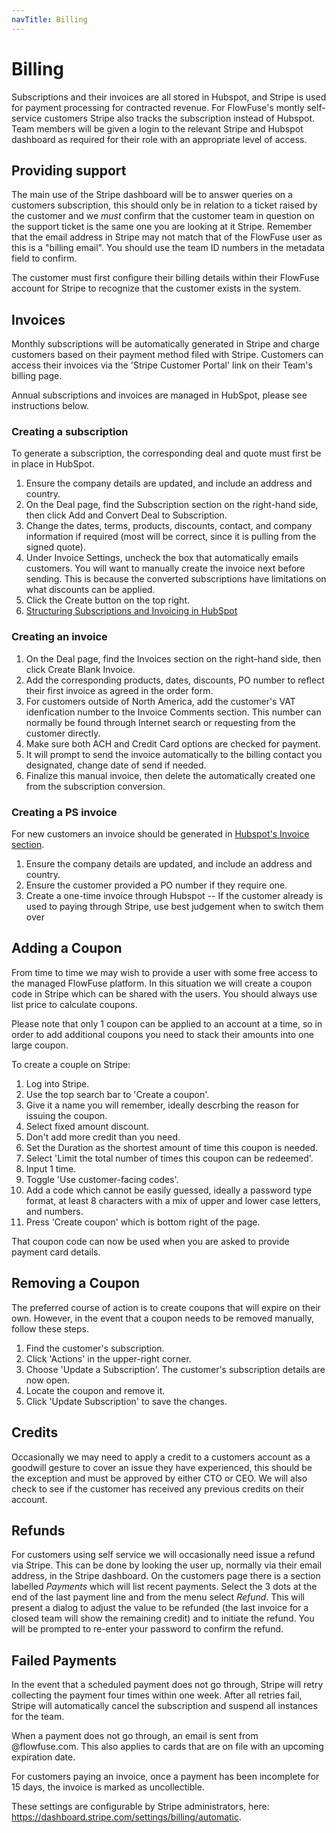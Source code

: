 ```yaml
---
navTitle: Billing
---
```


# Billing

Subscriptions and their invoices are all stored in Hubspot, and Stripe is used for payment processing for contracted
revenue. For FlowFuse's montly self-service customers Stripe also tracks the subscription instead of Hubspot.
Team members will be given a login to the relevant Stripe and Hubspot dashboard as required for
their role with an appropriate level of access.

## Providing support

The main use of the Stripe dashboard will be to answer queries on a customers subscription, this should only be in relation to a ticket raised by the customer and we *must* confirm that the customer team in question on the support ticket is the same one you are looking at it Stripe. Remember that the email address in Stripe may not match that of the FlowFuse user as this is a "billing email". You should use the team ID numbers in the metadata field to confirm.

The customer must first configure their billing details within their FlowFuse account for Stripe to recognize that the customer exists in the system.

## Invoices

Monthly subscriptions will be automatically generated in Stripe 
and charge customers based on their payment method filed with Stripe. Customers can access their invoices via the 'Stripe Customer Portal' link on their Team's billing page.

Annual subscriptions and invoices are managed in HubSpot, please see instructions below.

### Creating a subscription

To generate a subscription, the corresponding deal and quote must first be in place in HubSpot.

1. Ensure the company details are updated, and include an address and country.
1. On the Deal page, find the Subscription section on the right-hand side, then click Add and Convert Deal to Subscription.
1. Change the dates, terms, products, discounts, contact, and company information if required (most will be correct, since it is pulling from the signed quote).
1. Under Invoice Settings, uncheck the box that automatically emails customers. You will want to manually create the invoice next before sending. This is because the converted subscriptions have limitations on what discounts can be applied.
1. Click the Create button on the top right.
2. [Structuring Subscriptions and Invoicing in HubSpot](https://docs.google.com/document/d/1UtRYUv7Wjb7CjON4DnNgv-nD-Gt4Bytymgtv1y9eLWY/edit?usp=sharing)

### Creating an invoice

1. On the Deal page, find the Invoices section on the right-hand side, then click Create Blank Invoice.
1. Add the corresponding products, dates, discounts, PO number to reflect their first invoice as agreed in the order form.
1. For customers outside of North America, add the customer's VAT idenfication number to the Invoice Comments section. This number can normally be found through Internet search or requesting from the customer directly. 
1. Make sure both ACH and Credit Card options are checked for payment.
1. It will prompt to send the invoice automatically to the billing contact you designated, change date of send if needed.
1. Finalize this manual invoice, then delete the automatically created one from the subscription conversion.

### Creating a PS invoice

For new customers an invoice should be generated in [Hubspot's Invoice section](https://app-eu1.hubspot.com/contacts/26586079/objects/0-53/views/all/list).

1. Ensure the company details are updated, and include an address and country.
2. Ensure the customer provided a PO number if they require one.
3. Create a one-time invoice through Hubspot -- If the customer already is used to paying through Stripe, use best judgement when to switch them over

## Adding a Coupon

From time to time we may wish to provide a user with some free access to 
the managed FlowFuse platform. In this situation we will create a coupon code
in Stripe which can be shared with the users. You should always use list price to calculate coupons.

Please note that only 1 coupon can be applied to an account at a time, so in order to add additional coupons you need to stack their amounts into one large coupon.

To create a couple on Stripe:

1. Log into Stripe.
2. Use the top search bar to 'Create a coupon'. 
3. Give it a name you will remember, ideally descrbing the reason for issuing the coupon.
4. Select fixed amount discount.
5. Don't add more credit than you need.
6. Set the Duration as the shortest amount of time this coupon is needed.
7. Select 'Limit the total number of times this coupon can be redeemed'.
8. Input 1 time.
9. Toggle 'Use customer-facing codes'.
10. Add a code which cannot be easily guessed, ideally a password type format, at least 8 characters with a mix of upper and lower case letters, and numbers.
11. Press 'Create coupon' which is bottom right of the page.

That coupon code can now be used when you are asked to provide payment card details.

## Removing a Coupon

The preferred course of action is to create coupons that will expire on their own. However, in the event that a coupon needs to be removed manually, follow these steps.

1. Find the customer's subscription.
2. Click 'Actions' in the upper-right corner.
3. Choose 'Update a Subscription'. The customer's subscription details are now open.
4. Locate the coupon and remove it.
5. Click 'Update Subscription' to save the changes.

## Credits

Occasionally we may need to apply a credit to a customers account as a goodwill gesture to cover an issue they have experienced, this should be the exception and must be approved by either CTO or CEO. We will also check to see if the customer has received any previous credits on their account.

## Refunds

For customers using self service we will occasionally need issue a refund via Stripe. This can be done by looking the user up, normally via their email address, in the Stripe dashboard. On the customers page there is a section labelled *Payments* which will list recent payments. Select the 3 dots at the end of the last payment line and from the menu select *Refund*. This will present a dialog to adjust the value to be refunded (the last invoice for a closed team will show the remaining credit) and to initiate the refund. You will be prompted to re-enter your password to confirm the refund.

## Failed Payments

In the event that a scheduled payment does not go through, Stripe will retry collecting the payment four times within one week. After all retries fail, Stripe will automatically cancel the subscription and suspend all instances for the team. 

When a payment does not go through, an email is sent from @flowfuse.com. This also applies to cards that are on file with an upcoming expiration date.

For customers paying an invoice, once a payment has been incomplete for 15 days, the invoice is marked as uncollectible.

These settings are configurable by Stripe administrators, here: https://dashboard.stripe.com/settings/billing/automatic.
